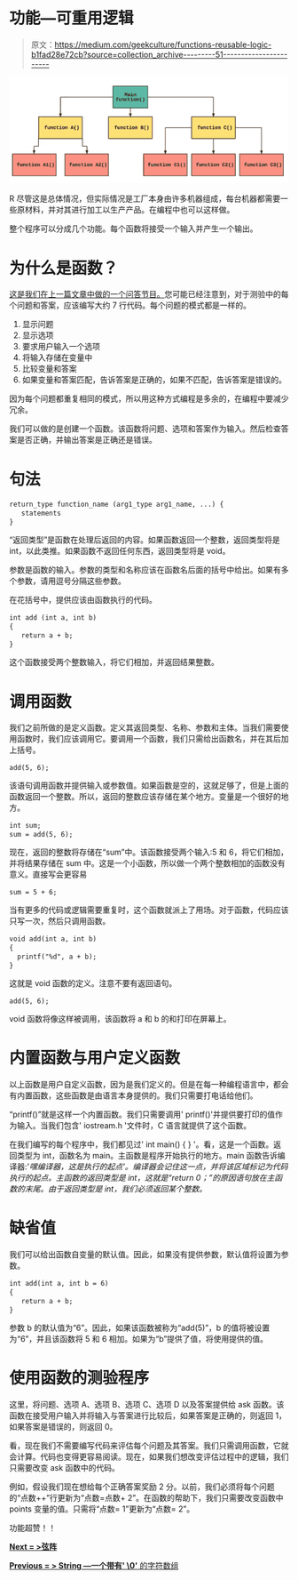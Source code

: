 # 功能—可重用逻辑

> 原文：<https://medium.com/geekculture/functions-reusable-logic-b1fad28e72cb?source=collection_archive---------51----------------------->

![](img/f0fbd0c25284729e2e4d578f2131bb74.png)

R 尽管这是总体情况，但实际情况是工厂本身由许多机器组成，每台机器都需要一些原材料，并对其进行加工以生产产品。在编程中也可以这样做。

整个程序可以分成几个功能。每个函数将接受一个输入并产生一个输出。

# 为什么是函数？

[这是我们在上一篇文章中做的一个问答节目。](/geekculture/string-an-array-of-characters-with-0-a133fd56e9d9)您可能已经注意到，对于测验中的每个问题和答案，应该编写大约 7 行代码。每个问题的模式都是一样的。

1.  显示问题
2.  显示选项
3.  要求用户输入一个选项
4.  将输入存储在变量中
5.  比较变量和答案
6.  如果变量和答案匹配，告诉答案是正确的，如果不匹配，告诉答案是错误的。

因为每个问题都重复相同的模式，所以用这种方式编程是多余的，在编程中要减少冗余。

我们可以做的是创建一个函数。该函数将问题、选项和答案作为输入。然后检查答案是否正确，并输出答案是正确还是错误。

# 句法

```
return_type function_name (arg1_type arg1_name, ...) {
   statements
}
```

“返回类型”是函数在处理后返回的内容。如果函数返回一个整数，返回类型将是 int，以此类推。如果函数不返回任何东西，返回类型将是 void。

参数是函数的输入。参数的类型和名称应该在函数名后面的括号中给出。如果有多个参数，请用逗号分隔这些参数。

在花括号中，提供应该由函数执行的代码。

```
int add (int a, int b) 
{
   return a + b;
}
```

这个函数接受两个整数输入，将它们相加，并返回结果整数。

# 调用函数

我们之前所做的是定义函数。定义其返回类型、名称、参数和主体。当我们需要使用函数时，我们应该调用它。要调用一个函数，我们只需给出函数名，并在其后加上括号。

```
add(5, 6);
```

该语句调用函数并提供输入或参数值。如果函数是空的，这就足够了，但是上面的函数返回一个整数。所以，返回的整数应该存储在某个地方。变量是一个很好的地方。

```
int sum;
sum = add(5, 6);
```

现在，返回的整数将存储在“sum”中。该函数接受两个输入:5 和 6，将它们相加，并将结果存储在 sum 中。这是一个小函数，所以做一个两个整数相加的函数没有意义。直接写会更容易

```
sum = 5 + 6;
```

当有更多的代码或逻辑需要重复时，这个函数就派上了用场。对于函数，代码应该只写一次，然后只调用函数。

```
void add(int a, int b) 
{
  printf("%d", a + b);
}
```

这就是 void 函数的定义。注意不要有返回语句。

```
add(5, 6);
```

void 函数将像这样被调用，该函数将 a 和 b 的和打印在屏幕上。

# 内置函数与用户定义函数

以上函数是用户自定义函数，因为是我们定义的。但是在每一种编程语言中，都会有内置函数，这些函数是由语言本身提供的。我们只需要打电话给他们。

“printf()”就是这样一个内置函数。我们只需要调用' printf()'并提供要打印的值作为输入。当我们包含' iostream.h '文件时，C 语言就提供了这个函数。

在我们编写的每个程序中，我们都见过' int main() { } '。看，这是一个函数。返回类型为 int，函数名为 main。主函数是程序开始执行的地方。main 函数告诉编译器:'*嘿编译器，这是执行的起点'。编译器会记住这一点，并将该区域标记为代码执行的起点。主函数的返回类型是 int，这就是“return 0；”的原因语句放在主函数的末尾。由于返回类型是 int，我们必须返回某个整数。*

# 缺省值

我们可以给出函数自变量的默认值。因此，如果没有提供参数，默认值将设置为参数。

```
int add(int a, int b = 6)
{
   return a + b;
}
```

参数 b 的默认值为“6”。因此，如果该函数被称为“add(5)”，b 的值将被设置为“6”，并且该函数将 5 和 6 相加。如果为“b”提供了值，将使用提供的值。

# 使用函数的测验程序

这里，将问题、选项 A、选项 B、选项 C、选项 D 以及答案提供给 ask 函数。该函数在接受用户输入并将输入与答案进行比较后，如果答案是正确的，则返回 1，如果答案是错误的，则返回 0。

看，现在我们不需要编写代码来评估每个问题及其答案。我们只需调用函数，它就会计算。代码也变得更容易阅读。现在，如果我们想改变评估过程中的逻辑，我们只需要改变 ask 函数中的代码。

例如，假设我们现在想给每个正确答案奖励 2 分。以前，我们必须将每个问题的“点数++”行更新为“点数=点数+ 2”。在函数的帮助下，我们只需要改变函数中 points 变量的值。只需将“点数= 1”更新为“点数= 2”。

功能超赞！！

[**Next = >弦阵**](/geekculture/array-of-strings-95621fdf85a0)

[**Previous = > String —一个带有' \0'** 的字符数组 ](/geekculture/string-an-array-of-characters-with-0-a133fd56e9d9)